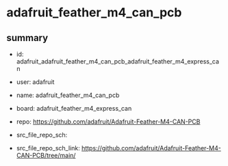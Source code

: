 # adafruit_feather_m4_can_pcb
 
## summary 
* id: adafruit_adafruit_feather_m4_can_pcb_adafruit_feather_m4_express_can
* user: adafruit
* name: adafruit_feather_m4_can_pcb
* board: adafruit_feather_m4_express_can
* repo: https://github.com/adafruit/Adafruit-Feather-M4-CAN-PCB



* src_file_repo_sch: 
* src_file_repo_sch_link: https://github.com/adafruit/Adafruit-Feather-M4-CAN-PCB/tree/main/






